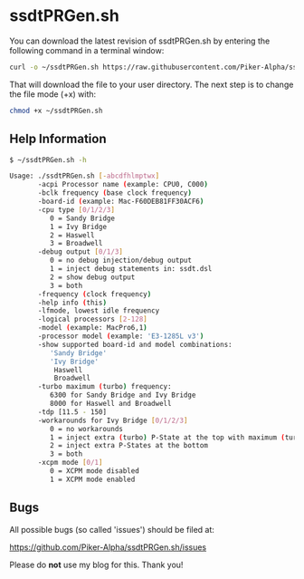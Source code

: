 ssdtPRGen.sh
============

You can download the latest revision of ssdtPRGen.sh by entering the following command in a terminal window:

``` sh
curl -o ~/ssdtPRGen.sh https://raw.githubusercontent.com/Piker-Alpha/ssdtPRGen.sh/master/ssdtPRGen.sh
```

That will download the file to your user directory. The next step is to change the file mode (+x) with:
 
``` sh
chmod +x ~/ssdtPRGen.sh
```

Help Information
----------------

``` sh
$ ~/ssdtPRGen.sh -h

Usage: ./ssdtPRGen.sh [-abcdfhlmptwx]
       -acpi Processor name (example: CPU0, C000)
       -bclk frequency (base clock frequency)
       -board-id (example: Mac-F60DEB81FF30ACF6)
       -cpu type [0/1/2/3]
          0 = Sandy Bridge
          1 = Ivy Bridge
          2 = Haswell
          3 = Broadwell
       -debug output [0/1/3]
          0 = no debug injection/debug output
          1 = inject debug statements in: ssdt.dsl
          2 = show debug output
          3 = both
       -frequency (clock frequency)
       -help info (this)
       -lfmode, lowest idle frequency
       -logical processors [2-128]
       -model (example: MacPro6,1)
       -processor model (example: 'E3-1285L v3')
       -show supported board-id and model combinations:
          'Sandy Bridge'
          'Ivy Bridge'
           Haswell
           Broadwell
       -turbo maximum (turbo) frequency:
          6300 for Sandy Bridge and Ivy Bridge
          8000 for Haswell and Broadwell
       -tdp [11.5 - 150]
       -workarounds for Ivy Bridge [0/1/2/3]
          0 = no workarounds
          1 = inject extra (turbo) P-State at the top with maximum (turbo) frequency + 1 MHz
          2 = inject extra P-States at the bottom
          3 = both
       -xcpm mode [0/1]
          0 = XCPM mode disabled
          1 = XCPM mode enabled
```

Bugs
----

All possible bugs (so called 'issues') should be filed at:

https://github.com/Piker-Alpha/ssdtPRGen.sh/issues

Please do **not** use my blog for this. Thank you!
